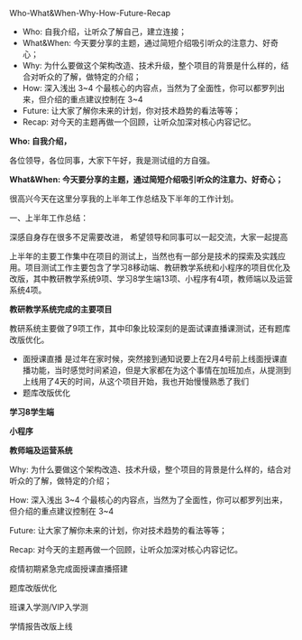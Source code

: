 Who-What&When-Why-How-Future-Recap

- Who: 自我介绍，让听众了解自己，建立连接；
- What&When: 今天要分享的主题，通过简短介绍吸引听众的注意力、好奇心；
- Why: 为什么要做这个架构改造、技术升级，整个项目的背景是什么样的，结合对听众的了解，做特定的介绍；
- How: 深入浅出 3~4 个最核心的内容点，当然为了全面性，你可以都罗列出来，但介绍的重点建议控制在 3~4 
- Future: 让大家了解你未来的计划，你对技术趋势的看法等等；
- Recap: 对今天的主题再做一个回顾，让听众加深对核心内容记忆。

**Who: 自我介绍，**

各位领导，各位同事，大家下午好，我是测试组的方自强。

**What&When: 今天要分享的主题，通过简短介绍吸引听众的注意力、好奇心；**

很高兴今天在这里分享我的上半年工作总结及下半年的工作计划。

一、上半年工作总结：

深感自身存在很多不足需要改进， 希望领导和同事可以一起交流，大家一起提高

上半年的主要工作集中在项目的测试上，当然也有一部分是技术的探索及实践应用。项目测试工作主要包含了学习8移动端、教研教学系统和小程序的项目优化及改版，其中教研教学系统9项、学习8学生端13项、小程序有4项，教师端以及运营系统4项。

**教研教学系统完成的主要项目**

教研系统主要做了9项工作，其中印象比较深刻的是面试课直播课测试，还有题库改版优化。

- 面授课直播   是过年在家时候，突然接到通知说要上在2月4号前上线面授课直播功能，当时感觉时间紧迫，但是大家都在为这个事情在加班加点，从提测到上线用了4天的时间，从这个项目开始，我也开始慢慢熟悉了我们
- 题库改版优化

**学习8学生端**

**小程序**

**教师端及运营系统**





Why: 为什么要做这个架构改造、技术升级，整个项目的背景是什么样的，结合对听众的了解，做特定的介绍；

How: 深入浅出 3~4 个最核心的内容点，当然为了全面性，你可以都罗列出来，但介绍的重点建议控制在 3~4 

Future: 让大家了解你未来的计划，你对技术趋势的看法等等；

Recap: 对今天的主题再做一个回顾，让听众加深对核心内容记忆。

疫情初期紧急完成面授课直播搭建

题库改版优化

班课入学测/VIP入学测

学情报告改版上线